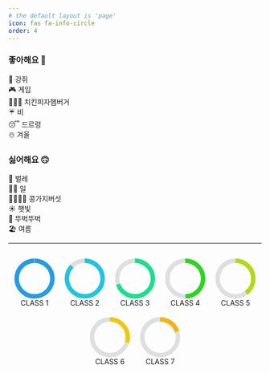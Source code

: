 ```yaml
---
# the default layout is 'page'
icon: fas fa-info-circle
order: 4
---
```


### 좋아해요 🙂
🐶 강쥐\
🎮 게임\
🍗🍕🍔 치킨피자햄버거\
☔️ 비\
😴 드르렁\
☃️ 겨울

### 싫어해요 🙃
🦟 벌레\
🧑‍💻 일\
🫘🍆🍄‍🟫 콩가지버섯\
☀️ 햇빛\
🚶 뚜벅뚜벅\
🏖️ 여름

---

<div style="display: flex; justify-content: center; gap: 20px; margin-top: 30px; flex-wrap: wrap;">

  <!-- CLASS 1 -->
  <div style="text-align: center;">
    <svg width="80" height="80" viewBox="0 0 36 36">
      <circle cx="18" cy="18" r="16" fill="none" stroke="#dddfe0" stroke-width="4" />
      <circle cx="18" cy="18" r="16" fill="none" stroke="#249ce5" stroke-width="4"
        stroke-dasharray="500" stroke-dashoffset="400" transform="rotate(-90 18 18)" />
    </svg>
    <div style="font-size: 14px;">CLASS 1</div>
  </div>

  <!-- CLASS 2 -->
  <div style="text-align: center;">
    <svg width="80" height="80" viewBox="0 0 36 36">
      <circle cx="18" cy="18" r="16" fill="none" stroke="#dddfe0" stroke-width="4" />
      <circle cx="18" cy="18" r="16" fill="none" stroke="#20c5df" stroke-width="4"
        stroke-dasharray="500" stroke-dashoffset="412.5" transform="rotate(-90 18 18)" />
    </svg>
    <div style="font-size: 14px;">CLASS 2</div>
  </div>

  <!-- CLASS 3 -->
  <div style="text-align: center;">
    <svg width="80" height="80" viewBox="0 0 36 36">
      <circle cx="18" cy="18" r="16" fill="none" stroke="#dddfe0" stroke-width="4" />
      <circle cx="18" cy="18" r="16" fill="none" stroke="#1bdf8b" stroke-width="4"
        stroke-dasharray="500" stroke-dashoffset="430" transform="rotate(-90 18 18)" />
    </svg>
    <div style="font-size: 14px;">CLASS 3</div>
  </div>

  <!-- CLASS 4 -->
  <div style="text-align: center;">
    <svg width="80" height="80" viewBox="0 0 36 36">
      <circle cx="18" cy="18" r="16" fill="none" stroke="#dddfe0" stroke-width="4" />
      <circle cx="18" cy="18" r="16" fill="none" stroke="#2bd521" stroke-width="4"
        stroke-dasharray="500" stroke-dashoffset="450" transform="rotate(-90 18 18)" />
    </svg>
    <div style="font-size: 14px;">CLASS 4</div>
  </div>

  <!-- CLASS 5 -->
  <div style="text-align: center;">
    <svg width="80" height="80" viewBox="0 0 36 36">
      <circle cx="18" cy="18" r="16" fill="none" stroke="#dddfe0" stroke-width="4" />
      <circle cx="18" cy="18" r="16" fill="none" stroke="#b0db15" stroke-width="4"
        stroke-dasharray="500" stroke-dashoffset="460" transform="rotate(-90 18 18)" />
    </svg>
    <div style="font-size: 14px;">CLASS 5</div>
  </div>

  <!-- CLASS 6 -->
  <div style="text-align: center;">
    <svg width="80" height="80" viewBox="0 0 36 36">
      <circle cx="18" cy="18" r="16" fill="none" stroke="#dddfe0" stroke-width="4" />
      <circle cx="18" cy="18" r="16" fill="none" stroke="#ebca0f" stroke-width="4"
        stroke-dasharray="500" stroke-dashoffset="470" transform="rotate(-90 18 18)" />
    </svg>
    <div style="font-size: 14px;">CLASS 6</div>
  </div>

  <!-- CLASS 7 -->
  <div style="text-align: center;">
    <svg width="80" height="80" viewBox="0 0 36 36">
      <circle cx="18" cy="18" r="16" fill="none" stroke="#dddfe0" stroke-width="4" />
      <circle cx="18" cy="18" r="16" fill="none" stroke="#f3b312" stroke-width="4"
        stroke-dasharray="500" stroke-dashoffset="480" transform="rotate(-90 18 18)" />
    </svg>
    <div style="font-size: 14px;">CLASS 7</div>
  </div>

</div>
